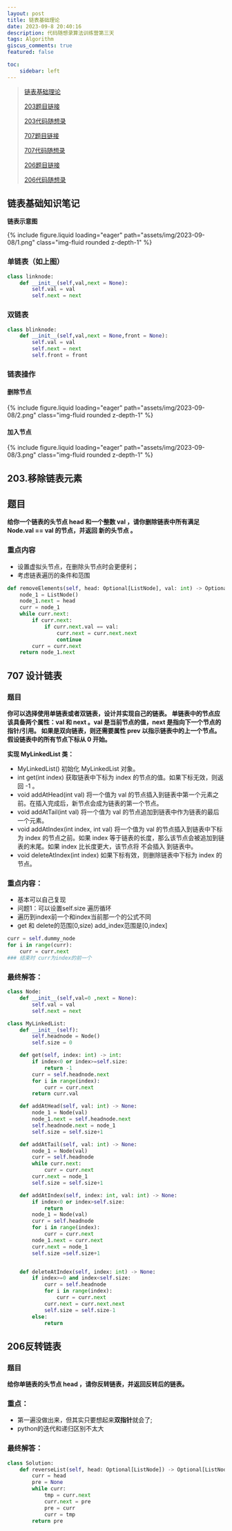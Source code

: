 ```yaml
---
layout: post
title: 链表基础理论
date: 2023-09-8 20:40:16
description: 代码随想录算法训练营第三天
tags: Algorithm
giscus_comments: true
featured: false

toc:
    sidebar: left
---
```



>[链表基础理论](https://programmercarl.com/%E9%93%BE%E8%A1%A8%E7%90%86%E8%AE%BA%E5%9F%BA%E7%A1%80.html)
>
>[203题目链接](https://leetcode.cn/problems/remove-linked-list-elements/)
>
>[203代码随想录](https://programmercarl.com/0203.%E7%A7%BB%E9%99%A4%E9%93%BE%E8%A1%A8%E5%85%83%E7%B4%A0.html#%E7%AE%97%E6%B3%95%E5%85%AC%E5%BC%80%E8%AF%BE)
>
>[707题目链接](https://leetcode.cn/problems/design-linked-list/description/)
>
>[707代码随想录](https://programmercarl.com/0707.%E8%AE%BE%E8%AE%A1%E9%93%BE%E8%A1%A8.html#%E5%85%B6%E4%BB%96%E8%AF%AD%E8%A8%80%E7%89%88%E6%9C%AC)
>
>[206题目链接](https://leetcode.cn/problems/reverse-linked-list/submissions/535001438/)
>
>[206代码随想录](https://programmercarl.com/0206.%E7%BF%BB%E8%BD%AC%E9%93%BE%E8%A1%A8.html#%E5%85%B6%E4%BB%96%E8%AF%AD%E8%A8%80%E7%89%88%E6%9C%AC)


## 链表基础知识笔记

**链表示意图**
<div class="row mt-3">
    <div class="col-sm mt-3 mt-md-0">
        {% include figure.liquid loading="eager" path="assets/img/2023-09-08/1.png" class="img-fluid rounded z-depth-1" %}
    </div>
</div>

### 单链表（如上图）
```python
class linknode:
    def __init__(self,val,next = None):
        self.val = val
        self.next = next
```

### 双链表
```python
class blinknode:
    def __init__(self,val,next = None,front = None):
        self.val = val
        self.next = next
        self.front = front
```

### 链表操作

#### 删除节点
<div class="row mt-3">
    <div class="col-sm mt-3 mt-md-0">
        {% include figure.liquid loading="eager" path="assets/img/2023-09-08/2.png" class="img-fluid rounded z-depth-1" %}
    </div>
</div>

#### 加入节点

<div class="row mt-3">
    <div class="col-sm mt-3 mt-md-0">
        {% include figure.liquid loading="eager" path="assets/img/2023-09-08/3.png" class="img-fluid rounded z-depth-1" %}
    </div>
</div>


## 203.移除链表元素

## 题目
**给你一个链表的头节点 head 和一个整数 val ，请你删除链表中所有满足 Node.val == val 的节点，并返回 新的头节点 。**

### 重点内容
- 设置虚拟头节点，在删除头节点时会更便利；
- 考虑链表遍历的条件和范围


```python
def removeElements(self, head: Optional[ListNode], val: int) -> Optional[ListNode]:
    node_1 = ListNode()
    node_1.next = head
    curr = node_1
    while curr.next:
        if curr.next:
            if curr.next.val == val:
                curr.next = curr.next.next
                continue
        curr = curr.next
    return node_1.next
```

## 707 设计链表

### 题目
**你可以选择使用单链表或者双链表，设计并实现自己的链表。
单链表中的节点应该具备两个属性：val 和 next 。val 是当前节点的值，next 是指向下一个节点的指针/引用。
如果是双向链表，则还需要属性 prev 以指示链表中的上一个节点。假设链表中的所有节点下标从 0 开始。**

**实现 MyLinkedList 类：**
- MyLinkedList() 初始化 MyLinkedList 对象。
- int get(int index) 获取链表中下标为 index 的节点的值。如果下标无效，则返回 -1 。
- void addAtHead(int val) 将一个值为 val 的节点插入到链表中第一个元素之前。在插入完成后，新节点会成为链表的第一个节点。
- void addAtTail(int val) 将一个值为 val 的节点追加到链表中作为链表的最后一个元素。
- void addAtIndex(int index, int val) 将一个值为 val 的节点插入到链表中下标为 index 的节点之前。如果 index 等于链表的长度，那么该节点会被追加到链表的末尾。如果 index 比长度更大，该节点将 不会插入 到链表中。
- void deleteAtIndex(int index) 如果下标有效，则删除链表中下标为 index 的节点。

### 重点内容：
- 基本可以自己复现
- 问题1：可以设置self.size 遍历循环
- 遍历到index前一个和index当前那一个的公式不同
- get 和 delete的范围\[0,size\) add\_index范围是\[0,index\]

```python
curr = self.dummy_node
for i in range(curr):
    curr = curr.next
### 结束时 curr为index的前一个
```

### 最终解答：
```python
class Node:
    def __init__(self,val=0 ,next = None):
        self.val = val
        self.next = next

class MyLinkedList:
    def __init__(self):
        self.headnode = Node()
        self.size = 0

    def get(self, index: int) -> int:
        if index<0 or index>=self.size:
            return -1
        curr = self.headnode.next
        for i in range(index):
            curr = curr.next
        return curr.val

    def addAtHead(self, val: int) -> None:
        node_1 = Node(val)
        node_1.next = self.headnode.next
        self.headnode.next = node_1
        self.size = self.size+1

    def addAtTail(self, val: int) -> None:
        node_1 = Node(val)
        curr = self.headnode
        while curr.next:
            curr = curr.next
        curr.next = node_1
        self.size = self.size+1

    def addAtIndex(self, index: int, val: int) -> None:
        if index<0 or index>self.size:
            return 
        node_1 = Node(val)
        curr = self.headnode
        for i in range(index):
            curr = curr.next
        node_1.next = curr.next
        curr.next = node_1
        self.size =self.size+1


    def deleteAtIndex(self, index: int) -> None:
        if index>=0 and index<self.size:
            curr = self.headnode
            for i in range(index):
                curr = curr.next
            curr.next = curr.next.next
            self.size = self.size-1
        else:
            return
```

## 206反转链表

### 题目
**给你单链表的头节点 head ，请你反转链表，并返回反转后的链表。**

### 重点：
- 第一遍没做出来，但其实只要想起来**双指针**就会了;
- python的迭代和递归区别不太大

### 最终解答：
```python
class Solution:
    def reverseList(self, head: Optional[ListNode]) -> Optional[ListNode]:
        curr = head
        pre = None
        while curr:
            tmp = curr.next
            curr.next = pre
            pre = curr
            curr = tmp
        return pre
```